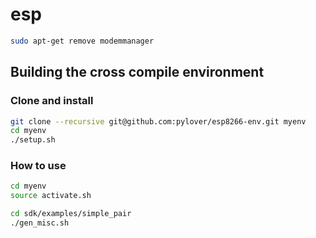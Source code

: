 # esp

```bash
sudo apt-get remove modemmanager
```

## Building the cross compile environment


### Clone and install

```bash
git clone --recursive git@github.com:pylover/esp8266-env.git myenv
cd myenv
./setup.sh
```

### How to use

```bash
cd myenv
source activate.sh

cd sdk/examples/simple_pair
./gen_misc.sh


```
